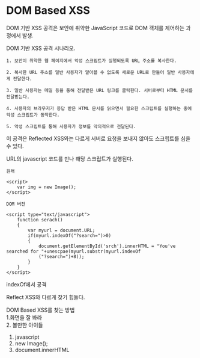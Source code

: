 # DOM Based XSS

DOM 기반 XSS 공격은 보안에 취약한 JavaScript 코드로 DOM 객체를 제어하는 과정에서 발생.

DOM 기반 XSS 공격 시나리오.
```
1. 보안이 취약한 웹 페이지에서 악성 스크립트가 실행되도록 URL 주소를 복사한다.

2. 복사한 URL 주소를 일반 사용자가 알아볼 수 없도록 새로운 URL로 만들어 일반 사용자에게 전달한다.

3. 일반 사용자는 메일 등을 통해 전달받은 URL 링크를 클릭한다. 서버로부터 HTML 문서를 전달받는다.

4. 사용자의 브라우저가 응답 받은 HTML 문서를 읽으면서 필요한 스크립트를 실행하는 중에 악성 스크립트가 동작한다.

5. 악성 스크립트를 통해 사용자가 정보를 악의적으로 전달된다.
```

이 공격은 Reflected XSS와는 다르게 서버로 요청을 보내지 않아도 스크립트를 심을 수 있다.

URL의 javascript 코드를 만나 해당 스크립트가 실행된다.

```
원래

<script>
    var img = new Image();
</script>
```
```
DOM 버전

<script type="text/javascript">
    function serach()
    {
        var myurl = document.URL;
        if(myurl.indexOf("?search=")>0)
        {
            document.getElementById('srch').innerHTML = "You've searched for "+unescpae(myurl.substr(myurl.indexOf
            ("?search=")+8));
        }
    }
</script>
```

indexOf에서 공격

Reflect XSS와 다르게 찾기 힘들다.   

DOM Based XSS를 찾는 방법   
1.화면을 잘 봐라   
2. 볼만한 아이들   
1. javascript
2. new Image();      
3. document.innerHTML